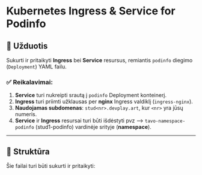 # Kubernetes Ingress & Service for Podinfo

## 📝 Užduotis
Sukurti ir pritaikyti **Ingress** bei **Service** resursus, remiantis `podinfo` diegimo (`Deployment`) YAML failu. 

### ✅ Reikalavimai:
1. **Service** turi nukreipti srautą į `podinfo` Deployment konteinerį.
2. **Ingress** turi priimti užklausas per **nginx** Ingress valdiklį (`ingress-nginx`).
3. **Naudojamas subdomenas**: `stud<nr>.devplay.art`, kur `<nr>` yra jūsų numeris.
4. **Service** ir **Ingress** resursai turi būti išdėstyti pvz --> `tavo-namespace-podinfo` (stud1-podinfo) vardinėje srityje (**namespace**).

---

## 📂 Struktūra
Šie failai turi būti sukurti ir pritaikyti:
